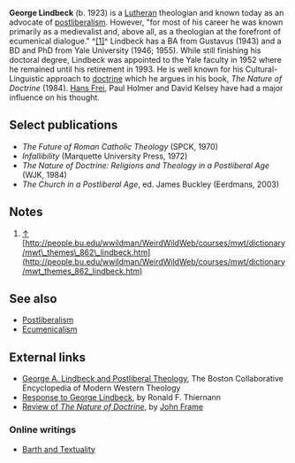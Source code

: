 **George Lindbeck** (b. 1923) is a [Lutheran](Lutheran "Lutheran")
theologian and known today as an advocate of
[postliberalism](Postliberalism "Postliberalism"). However, "for
most of his career he was known primarily as a medievalist and,
above all, as a theologian at the forefront of ecumenical
dialogue." ^[[1]](#note-0)^ Lindbeck has a BA from Gustavus (1943)
and a BD and PhD from Yale University (1946; 1955). While still
finishing his doctoral degree, Lindbeck was appointed to the Yale
faculty in 1952 where he remained until his retirement in 1993. He
is well known for his Cultural-Linguistic approach to
[doctrine](Doctrine "Doctrine") which he argues in his book,
*The Nature of Doctrine* (1984).
[Hans Frei](Hans_Frei "Hans Frei"), Paul Holmer and David Kelsey
have had a major influence on his thought.

## Select publications

-   *The Future of Roman Catholic Theology* (SPCK, 1970)
-   *Infallibility* (Marquette University Press, 1972)
-   *The Nature of Doctrine: Religions and Theology in a Postliberal Age*
    (WJK, 1984)
-   *The Church in a Postliberal Age*, ed. James Buckley (Eerdmans,
    2003)

## Notes

1.  [↑](#ref-0)
    [http://people.bu.edu/wwildman/WeirdWildWeb/courses/mwt/dictionary/mwt\_themes\_862\_lindbeck.htm](http://people.bu.edu/wwildman/WeirdWildWeb/courses/mwt/dictionary/mwt_themes_862_lindbeck.htm)

## See also

-   [Postliberalism](Postliberalism "Postliberalism")
-   [Ecumenicalism](index.php?title=Ecumenicalism&action=edit&redlink=1 "Ecumenicalism (page does not exist)")

## External links

-   [George A. Lindbeck and Postliberal Theology](http://people.bu.edu/wwildman/WeirdWildWeb/courses/mwt/dictionary/mwt_themes_862_lindbeck.htm),
    The Boston Collaborative Encyclopedia of Modern Western Theology
-   [Response to George Lindbeck](http://theologytoday.ptsem.edu/oct1986/v43-3-article6.htm),
    by Ronald F. Thiernann
-   [Review of *The Nature of Doctrine*](http://www.frame-poythress.org/frame_articles/1985Lindbeck.html),
    by [John Frame](John_Frame "John Frame")

### Online writings

-   [Barth and Textuality](http://theologytoday.ptsem.edu/oct1986/v43-3-article5.htm)



